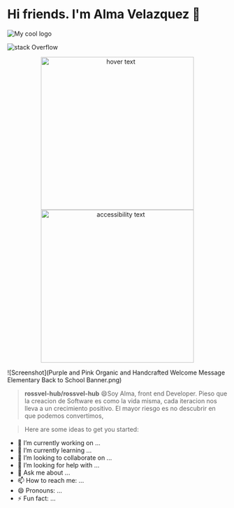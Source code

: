 # Hi friends. I'm Alma Velazquez 👋

<img src="/docs/logo.png" alt="My cool logo"/>

![stack Overflow](http://lmsotfy.com/so.png)

<p align="center">
  <img src="your_relative_path_here" width="350" title="hover text">
  <img src="Purple and Pink Organic and Handcrafted Welcome Message Elementary Back to School Banner.png" width="350" alt="accessibility text">
</p>

![Screenshot](Purple and Pink Organic and Handcrafted Welcome Message Elementary Back to School Banner.png)



>**rossvel-hub/rossvel-hub** 
>😄Soy Alma, front end Developer. Pieso que la creacion de Software es como la vida misma, cada iteracion nos lleva a un crecimiento positivo.
El mayor riesgo es no descubrir en que podemos convertimos,

>Here are some ideas to get you started:

- 🔭 I’m currently working on ...
- 🌱 I’m currently learning ...
- 👯 I’m looking to collaborate on ...
- 🤔 I’m looking for help with ...
- 💬 Ask me about ...
- 📫 How to reach me: ...
- 😄 Pronouns: ...
- ⚡ Fun fact: ...

